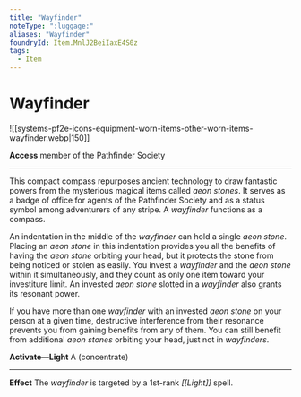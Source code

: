 ```yaml
---
title: "Wayfinder"
noteType: ":luggage:"
aliases: "Wayfinder"
foundryId: Item.MnlJ2BeiIaxE4S0z
tags:
  - Item
---
```


# Wayfinder
![[systems-pf2e-icons-equipment-worn-items-other-worn-items-wayfinder.webp|150]]

**Access** member of the Pathfinder Society

* * *

This compact compass repurposes ancient technology to draw fantastic powers from the mysterious magical items called _aeon stones_. It serves as a badge of office for agents of the Pathfinder Society and as a status symbol among adventurers of any stripe. A _wayfinder_ functions as a compass.

An indentation in the middle of the _wayfinder_ can hold a single _aeon stone_. Placing an _aeon stone_ in this indentation provides you all the benefits of having the _aeon stone_ orbiting your head, but it protects the stone from being noticed or stolen as easily. You invest a _wayfinder_ and the _aeon stone_ within it simultaneously, and they count as only one item toward your investiture limit. An invested _aeon stone_ slotted in a _wayfinder_ also grants its resonant power.

If you have more than one _wayfinder_ with an invested _aeon stone_ on your person at a given time, destructive interference from their resonance prevents you from gaining benefits from any of them. You can still benefit from additional _aeon stones_ orbiting your head, just not in _wayfinders_.

**Activate—Light** A (concentrate)

* * *

**Effect** The _wayfinder_ is targeted by a 1st-rank _[[Light]]_ spell.
